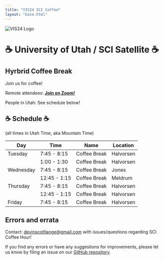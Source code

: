 ```yaml
---
title: "VIS24 SCI Coffee"
layout: "base.html"
---
```


![VIS24 Logo](/assets/logo.png)

# ☕ University of Utah / SCI Satellite ☕

## Hyrbrid Coffee Break

Join us for coffee! 

Remote attendees: [**Join on Zoom!**](https://utah.zoom.us/j/92719330333)

People in Utah: See schedule below!

## ☕ Schedule ☕

(all times in Utah Time, aka Mountain Time)

| Day       | Time          | Name                                                                         | Location |
| --------- | ------------- | ---------------------------------------------------------------------------- | -------- |
| Tuesday   | 7:45 - 8:15   | Coffee Break                                                                | Halvorsen |
|           | 1:00 - 1:30   | Coffee Break                                                                | Halvorsen |
| Wednesday | 7:45 - 8:15   | Coffee Break                                                                    | Jones |
|           | 12:45 - 1:15  | Coffee Break                                                                  | Meldrum |
| Thursday  | 7:45 - 8:15   | Coffee Break                                                                | Halvorsen |
|           | 12:45 - 1:15  | Coffee Break                                                                | Halvorsen |
| Friday    | 7:45 - 8:15   | Coffee Break                                                                | Halvorsen |


## Errors and errata

Contact: [devinscottlange@gmail.com](mailto:devinscottlange@gmail.com) with issues/questions regarding SCI Coffee Hour!

If you find any errors or have any suggestions for improvements, please let us know by filing an issue on our [GitHub repository](https://github.com/mcnuttandrew/vis24-utah-satellite/).
